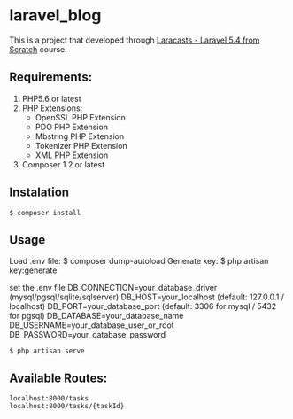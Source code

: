 # laravel_blog

This is a project that developed through [Laracasts - Laravel 5.4 from Scratch](https://laracasts.com/series/laravel-from-scratch-2017 "Laravel 5.4 from Scratch") course.

## Requirements:

1. PHP5.6 or latest
2. PHP Extensions:
    * OpenSSL PHP Extension
    * PDO PHP Extension
    * Mbstring PHP Extension
    * Tokenizer PHP Extension
    * XML PHP Extension
3. Composer 1.2 or latest

## Instalation
    $ composer install

## Usage
Load .env file:
    $ composer dump-autoload
Generate key:
    $ php artisan key:generate

set the .env file
    DB_CONNECTION=your_database_driver (mysql/pgsql/sqlite/sqlserver)
    DB_HOST=your_localhost (default: 127.0.0.1 / localhost)
    DB_PORT=your_database_port (default: 3306 for mysql / 5432 for pgsql)
    DB_DATABASE=your_database_name
    DB_USERNAME=your_database_user_or_root
    DB_PASSWORD=your_database_password

    $ php artisan serve

## Available Routes:
    localhost:8000/tasks
    localhost:8000/tasks/{taskId}
